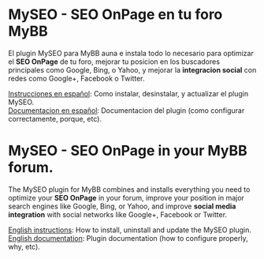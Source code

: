 # MySEO - SEO OnPage en tu foro MyBB
El plugin MySEO para MyBB auna e instala todo lo necesario para optimizar el **SEO OnPage** de tu foro, mejorar tu posicion en los buscadores principales como Google, Bing, o Yahoo, y mejorar la **integracion social** con redes como Google+, Facebook o Twitter.

[Instrucciones en español](https://github.com/BitLiberal/MySEO/blob/master/README.es.md): Como instalar, desinstalar, y actualizar el plugin MySEO.  
[Documentacion en español](https://github.com/BitLiberal/MySEO/wiki/En-construccion---Coming-soon#en-construccion): Documentacion del plugin (como configurar correctamente, porque, etc).

# MySEO - SEO OnPage in your MyBB forum.
The MySEO plugin for MyBB combines and installs everything you need to optimize your **SEO OnPage** in your forum, improve your position in major search engines like Google, Bing, or Yahoo, and improve **social media integration** with social networks like Google+, Facebook or Twitter.

[English instructions](https://github.com/BitLiberal/MySEO/blob/master/README.en.md): How to install, uninstall and update the MySEO plugin.  
[English documentation](https://github.com/BitLiberal/MySEO/wiki/En-construccion---Coming-soon#en-construccion): Plugin documentation (how to configure properly, why, etc).
